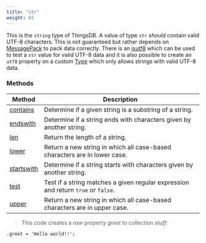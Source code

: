 ```yaml
---
title: "str"
weight: 65
---
```


This is the `string` type of ThingsDB. A value of type `str` *should* contain valid UTF-8 characters. This
is not guaranteed but rather depends on [MessagePack](https://msgpack.org) to pack data correctly.
There is an [isutf8](../../collection-api/isutf8) which can be used to test a `str` value for valid UTF-8
data and it is also possible to create an `utf8` property on a custom [Type](../type) which only allows strings
with valid UTF-8 data.


### Methods

Method | Description
------ | -----------
[contains](./contains) | Determine if a given string is a substring of a string. 
[endswith](./endswith) | Determine if a string ends with characters given by another string. 
[len](./len) | Return the length of a string. 
[lower](./lower) | Return a new string in which all case-based characters are in lower case.
[startswith](./startswith) | Determine if a string starts with characters given by another string. 
[test](./test) | Test if a string matches a given regular expression and return `true` or `false`.
[upper](./upper) | Return a new string in which all case-based characters are in upper case.

> This code creates a *raw* property *greet* to collection *stuff*:

```thingsdb,should_pass
.greet = 'Hello world!!';
```
